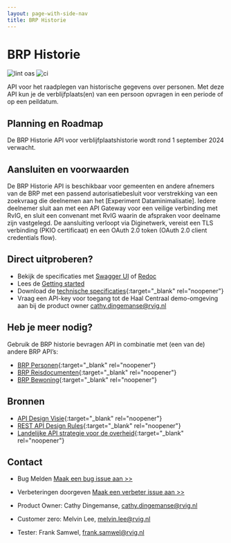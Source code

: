 ```yaml
---
layout: page-with-side-nav
title: BRP Historie
---
```


# BRP Historie

![lint oas](https://github.com/BRP-API/Haal-Centraal-BRP-historie-bevragen/workflows/lint-oas/badge.svg)
![ci](https://github.com/BRP-API/Haal-Centraal-BRP-historie-bevragen/workflows/ci/badge.svg)

API voor het raadplegen van historische gegevens over personen. Met deze API kun je de verblijfplaats(en) van een persoon opvragen in een periode of op een peildatum. 

## Planning en Roadmap
De BRP Historie API voor verblijfplaatshistorie wordt rond 1 september 2024 verwacht. 

## Aansluiten en voorwaarden
De BRP Historie API is beschikbaar voor gemeenten en andere afnemers van de BRP met een passend autorisatiebesluit voor verstrekking van een zoekvraag die deelnemen aan het [Experiment Dataminimalisatie]. Iedere deelnemer sluit aan met een API Gateway voor een veilige verbinding met RvIG, en sluit een convenant met RvIG waarin de afspraken voor deelname zijn vastgelegd. De aansluiting verloopt via Diginetwerk, vereist een TLS verbinding (PKIO certificaat) en een OAuth 2.0 token (OAuth 2.0 client credentials flow). 

## Direct uitproberen?
* Bekijk de specificaties met [Swagger UI](swagger-ui) of [Redoc](redoc)
* Lees de [Getting started](./getting-started)
* Download de [technische specificaties](https://github.com/BRP-API/Haal-Centraal-BRP-historie-bevragen/blob/master/specificatie/genereervariant/openapi.yaml){:target="_blank" rel="noopener"}
* Vraag een API-key voor toegang tot de Haal Centraal demo-omgeving aan bij de product owner [cathy.dingemanse@rvig.nl](mailto:cathy.dingemanse@rvig.nl)

## Heb je meer nodig? 
Gebruik de BRP historie bevragen API in combinatie met (een van de) andere BRP API’s:

* [BRP Personen](https://BRP-API.github.io/Haal-Centraal-BRP-bevragen){:target="_blank" rel="noopener"}
* [BRP Reisdocumenten](https://BRP-API.github.io/Haal-Centraal-Reisdocumenten-bevragen){:target="_blank" rel="noopener"}
* [BRP Bewoning](https://BRP-API.github.io/Haal-Centraal-BRP-bewoning){:target="_blank" rel="noopener"}

## Bronnen
* [API Design Visie](https://github.com/Geonovum/KP-APIs/blob/master/overleggen/Werkgroep%20API%20design%20visie/API%20Design%20Visie.md){:target="_blank" rel="noopener"}
* [REST API Design Rules](https://docs.geostandaarden.nl/api/API-Designrules/){:target="_blank" rel="noopener"}
* [Landelijke API strategie voor de overheid](https://geonovum.github.io/KP-APIs/){:target="_blank" rel="noopener"}

## Contact

* Bug Melden
  [Maak een bug issue aan >>](https://github.com/BRP-API/Haal-Centraal-BRP-historie-bevragen/issues/new?assignees=&labels=bug&template=bug_report.md&title=)
* Verbeteringen doorgeven
  [Maak een verbeter issue aan >>](https://github.com/BRP-API/Haal-Centraal-BRP-historie-bevragen/issues/new?assignees=&labels=enhancement&template=enhancement.md&title=)

* Product Owner: Cathy Dingemanse, [cathy.dingemanse@rvig.nl](mailto:cathy.dingemanse@rvig.nl)
* Customer zero: Melvin Lee, [melvin.lee@rvig.nl](mailto:melvin.lee@rvig.nl)
* Tester: Frank Samwel, [frank.samwel@rvig.nl](mailto:frank.samwel@rvig.nl)


